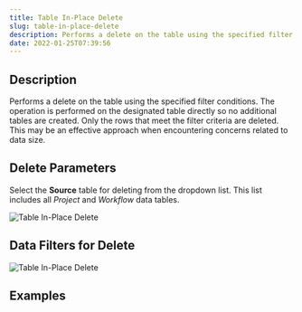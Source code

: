 ```yaml
---
title: Table In-Place Delete
slug: table-in-place-delete
description: Performs a delete on the table using the specified filter conditions
date: 2022-01-25T07:39:56
---
```



## Description


Performs a delete on the table using the specified filter conditions. The operation is performed on the designated table directly so no additional tables are created. Only the rows that meet the filter criteria are deleted. This may be an effective approach when encountering concerns related to data size.



## Delete Parameters


Select the **Source** table for deleting from the dropdown list. This list includes all *Project* and *Workflow* data tables.

![Table In-Place Delete](/images/table_in-place_delete_1.png)

## Data Filters for Delete

![Table In-Place Delete](/images/table_in-place_delete_2.png)




## Examples




